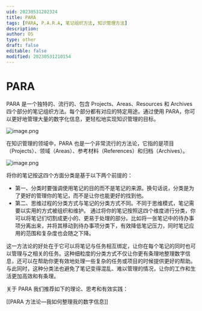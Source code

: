 ```yaml
---
uid: 20230531202324
title: PARA
tags: [PARA, P.A.R.A, 笔记组织方法, 知识管理方法]
description: 
author: OS
type: other
draft: false
editable: false
modified: 20230531210154
---
```


# PARA

PARA 是一个独特的、流行的、包含 Projects、Areas、Resources 和 Archives 四个部分的笔记组织方法。每个部分都有对应的特定用途。通过使用 PARA，你可以更好地管理大量的数字化信息，更轻松地实现知识管理的目标。

![image.png](https://cdn.pkmer.cn/images/20230531205558.png!pkmer)

在知识管理的领域中，PARA 也是一个非常流行的方法论，它指的是项目（Projects）、领域（Areas）、参考材料（References）和归档（Archives）。

![image.png](https://cdn.pkmer.cn/images/20230531205523.png!pkmer)

将你的笔记按这四个方面分类是基于以下两个前提的：

- 第一、分类时要强调使用笔记的目的而不是笔记的来源。换句话说，分类是为了更好的管理你的笔记，而不是让你也能更好的找到他。
- 第二、思维过程的分类方式与笔记的分类方式不同。不同于思维模式，笔记需要以实用的方式被组织和维护。 通过将你的笔记按照这四个维度进行分类，你可以将笔记们切割成更小的、更易于处理的部分。比如将一张笔记中的待办事项分离出来，并将其移动到待办事项分类下，有效降低笔记压力，同时笔记应用的范围和复杂度也会随之下降。

这一方法论的好处在于它可以将笔记与任务相互绑定，让你在每个笔记的同时也可以管理与之相关的任务。这种细粒度的分类方式不仅让你更有条理地整理数字信息，还可以在帮助你更有效地处理一些复杂的任务或项目的时候提供更好的帮助。与此同时，这种分类法也避免了笔记变得混乱、难以管理的情况，让你的工作和生活更加高效和有条理。

关于 PARA 我们推荐如下的理论、思考和有效实践：

[[PARA 方法论—我如何整理我的数字信息]]